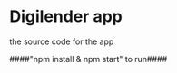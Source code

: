 Digilender app
=============

the source code for the app



####"npm install & npm start" to run####


